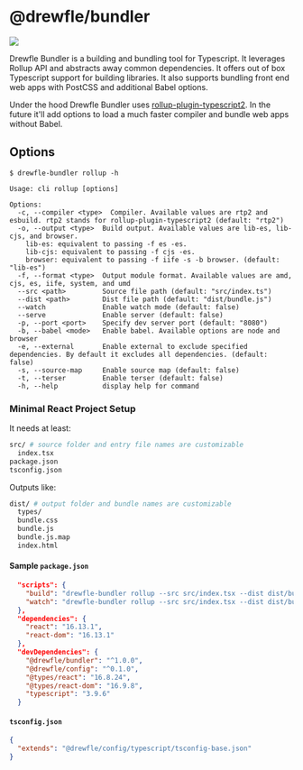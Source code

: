 # @drewfle/bundler

![](https://raw.githubusercontent.com/drewfle/tooling/master/packages/bundler/files/bundler-watch.gif)

Drewfle Bundler is a building and bundling tool for Typescript. It leverages Rollup API and abstracts away common dependencies. It offers out of box Typescript support for building libraries. It also supports bundling front end web apps with PostCSS and additional Babel options.

Under the hood Drewfle Bundler uses [rollup-plugin-typescript2](https://www.npmjs.com/package/rollup-plugin-typescript2). In the future it'll add options to load a much faster compiler and bundle web apps without Babel.

## Options

```
$ drewfle-bundler rollup -h

Usage: cli rollup [options]

Options:
  -c, --compiler <type>  Compiler. Available values are rtp2 and esbuild. rtp2 stands for rollup-plugin-typescript2 (default: "rtp2")
  -o, --output <type>  Build output. Available values are lib-es, lib-cjs, and browser.
    lib-es: equivalent to passing -f es -es.
    lib-cjs: equivalent to passing -f cjs -es.
    browser: equivalent to passing -f iife -s -b browser. (default: "lib-es")
  -f, --format <type>  Output module format. Available values are amd, cjs, es, iife, system, and umd
  --src <path>         Source file path (default: "src/index.ts")
  --dist <path>        Dist file path (default: "dist/bundle.js")
  --watch              Enable watch mode (default: false)
  --serve              Enable server (default: false)
  -p, --port <port>    Specify dev server port (default: "8080")
  -b, --babel <mode>   Enable babel. Available options are node and browser
  -e, --external       Enable external to exclude specified dependencies. By default it excludes all dependencies. (default: false)
  -s, --source-map     Enable source map (default: false)
  -t, --terser         Enable terser (default: false)
  -h, --help           display help for command
```

### Minimal React Project Setup

It needs at least:

```sh
src/ # source folder and entry file names are customizable
  index.tsx
package.json
tsconfig.json
```

Outputs like:

```sh
dist/ # output folder and bundle names are customizable
  types/
  bundle.css
  bundle.js
  bundle.js.map
  index.html
```

#### Sample `package.json`

```json
  "scripts": {
    "build": "drewfle-bundler rollup --src src/index.tsx --dist dist/bundle.js -o browser",
    "watch": "drewfle-bundler rollup --src src/index.tsx --dist dist/bundle.js -o browser --watch --serve",
  },
  "dependencies": {
    "react": "16.13.1",
    "react-dom": "16.13.1"
  },
  "devDependencies": {
    "@drewfle/bundler": "^1.0.0",
    "@drewfle/config": "^0.1.0",
    "@types/react": "16.8.24",
    "@types/react-dom": "16.9.8",
    "typescript": "3.9.6"
  }
```

#### `tsconfig.json`

```json
{
  "extends": "@drewfle/config/typescript/tsconfig-base.json"
}
```
